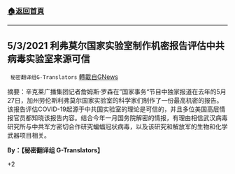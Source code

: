 ###  [:house:返回首頁](https://github.com/ourhimalayas/txt)
---

## 5/3/2021 利弗莫尔国家实验室制作机密报告评估中共病毒实验室来源可信
` 秘密翻译组G-Translators` [轉載自GNews](https://gnews.org/zh-hans/1175873/)

摘要：辛克莱广播集团记者詹姆斯·罗森在”国家事务“节目中独家报道在去年的5月27日，加州劳伦斯利弗莫尔国家实验室的科学家们制作了一份最高机密的报告。该报告评估COVID-19起源于中共国实验室的理论是可信的，并且多位美国高层情报官员都知晓该报告内容。结合今年一月国务院解密的情报，有理由相信武汉病毒研究所与中共军方密切合作研究蝙蝠冠状病毒，以及该研究和解放军的生物和化学武器项目相关。

**By：【秘密翻译组 G-Translators】**

+2
